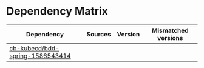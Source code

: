# Dependency Matrix

Dependency | Sources | Version | Mismatched versions
---------- | ------- | ------- | -------------------
[cb-kubecd/bdd-spring-1586543414](https://github.com/cb-kubecd/bdd-spring-1586543414.git) |  | []() | 
